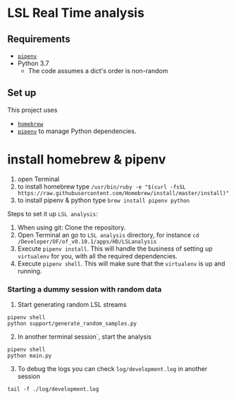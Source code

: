 # LSL Real Time analysis

## Requirements
- [`pipenv`](https://docs.pipenv.org/)
- Python 3.7
  + The code assumes a dict's order is non-random

## Set up

This project uses 

- [`homebrew`](https://brew.sh/) 
- [`pipenv`](https://docs.pipenv.org/) to manage Python dependencies.

# install homebrew & pipenv
1. open Terminal 
2. to install homebrew type `/usr/bin/ruby -e "$(curl -fsSL https://raw.githubusercontent.com/Homebrew/install/master/install)"`
3. to install pipenv & python type `brew install pipenv python`


Steps to set it up `LSL analysis`:
1. When using git: Clone the repository.
2. Open Terminal an go to `LSL analysis` directory, for instance `cd /Developer/OF/of_v0.10.1/apps/HD/LSLanalysis`
2. Execute `pipenv install`. This will handle the business of setting up `virtualenv` for you, with all the required dependencies.
3. Execute `pipenv shell`. This will make sure that the `virtualenv` is up and running.


### Starting a dummy session with random data

1. Start generating random LSL streams
```
pipenv shell
python support/generate_random_samples.py
```
2. In another terminal session`, start the analysis
```
pipenv shell
python main.py
```
3. To debug the logs you can check `log/development.log` in another session
```
tail -f ./log/development.log
```
